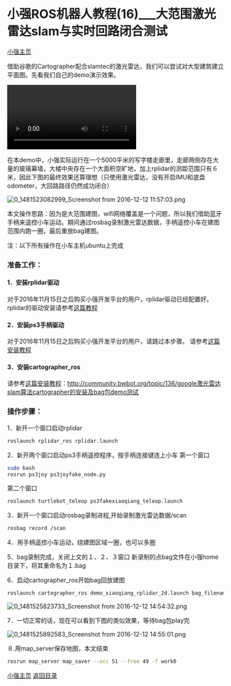 # 小强ROS机器人教程(16)___大范围激光雷达slam与实时回路闭合测试<br>
[小强主页](https://www.bwbot.org/products/xiaoqiang-4-pro)

借助谷歌的Cartographer配合slamtec的激光雷达，我们可以尝试对大型建筑建立平面图。先看我们自己的demo演示效果。

<video src="/assets/uploads/files/1537672948587-0300200100584e623ad24f01ec6fed6a599bad-60b9-01f7-c320-c5966db2c05d.mp4" controls style="max-width:100%;"></video>

在本demo中，小强实际运行在一个5000平米的写字楼走廊里，走廊两侧存在大量的玻璃幕墙，大楼中央存在一个大面积空旷地，加上rplidar的测距范围只有６米，因此下图的最终效果还算理想（只使用激光雷达，没有开启IMU和底盘odometer，大回路路径仍然成功闭合）

![0_1481523082999_Screenshot from 2016-12-12 11:57:03.png](http://community.bwbot.org/uploads/files/1481523092830-screenshot-from-2016-12-12-11-57-03-resized.png) 

本文操作思路：因为是大范围建图，wifi网络覆盖是一个问题，所以我们借助蓝牙手柄来遥控小车运动。期间通过rosbag录制激光雷达数据，手柄遥控小车在建图范围内跑一圈，最后重放bag建图。

注：以下所有操作在小车主机ubuntu上完成

### 准备工作：

#### 1．安装rplidar驱动

对于2016年11月15日之后购买小强开发平台的用户，rplidar驱动已经配置好。
rplidar的驱动安装请参考[这篇教程](http://community.bwbot.org/topic/134/%E5%B0%8F%E5%BC%BAros%E6%9C%BA%E5%99%A8%E4%BA%BA%E6%95%99%E7%A8%8B-17-___%E5%88%A9%E7%94%A8udev%E7%BB%99%E5%B0%8F%E8%BD%A6%E5%A2%9E%E5%8A%A0%E4%B8%B2%E5%8F%A3%E8%AE%BE%E5%A4%87%E6%9A%A8rplidar%E4%BA%8C%E4%BB%A3%E6%BF%80%E5%85%89%E9%9B%B7%E8%BE%BE%E7%9A%84%E5%AE%89%E8%A3%85)

#### 2．安装ps3手柄驱动

对于2016年11月15日之后购买小强开发平台的用户，请跳过本步骤。
请参考[这篇安装教程](community.bwbot.org/topic/169/原装和国产ps3手柄ros驱动程序)

#### 3．安装cartographer_ros

请参考[这篇安装教程](http://community.bwbot.org/topic/136/google%E6%BF%80%E5%85%89%E9%9B%B7%E8%BE%BEslam%E7%AE%97%E6%B3%95cartographer%E7%9A%84%E5%AE%89%E8%A3%85%E5%8F%8Abag%E5%8C%85demo%E6%B5%8B%E8%AF%95)：http://community.bwbot.org/topic/136/google激光雷达slam算法cartographer的安装及bag包demo测试

### 操作步骤：
1．新开一个窗口启动rplidar

```bash
roslaunch rplidar_ros rplidar.launch
```

2．新开两个窗口启动ps3手柄遥控程序，按手柄连接键连上小车
第一个窗口

```bash
sudo bash
rosrun ps3joy ps3joyfake_node.py
```

第二个窗口

```bash
roslaunch turtlebot_teleop ps3fakexiaoqiang_teleop.launch
```

3．新开一个窗口启动rosbag录制进程,开始录制激光雷达数据/scan

```bash
rosbag record /scan
```

4．用手柄遥控小车运动，绕建图区域一圈，也可以多圈

5．bag录制完成，关闭上文的１、２、３窗口
新录制的点bag文件在小强home目录下，将其重命名为１.bag

6．启动cartographer_ros开始bag回放建图

```bash
roslaunch cartographer_ros demo_xiaoqiang_rplidar_2d.launch bag_filename:=/home/xiaoqiang/1.bag
```

![0_1481525823733_Screenshot from 2016-12-12 14:54:32.png](http://community.bwbot.org/uploads/files/1481525828613-screenshot-from-2016-12-12-14-54-32-resized.png) 

7．一切正常的话，现在可以看到下图的类似效果，等待bag包play完

![0_1481525892583_Screenshot from 2016-12-12 14:55:01.png](http://community.bwbot.org/uploads/files/1481525901302-screenshot-from-2016-12-12-14-55-01-resized.png) 

８.用map_server保存地图，本文结束

```bash
rosrun map_server map_saver --occ 51 --free 49 -f work0
```

[小强主页](https://www.bwbot.org/products/xiaoqiang-4-pro)
[返回目录](https://community.bwbot.org/topic/110)
